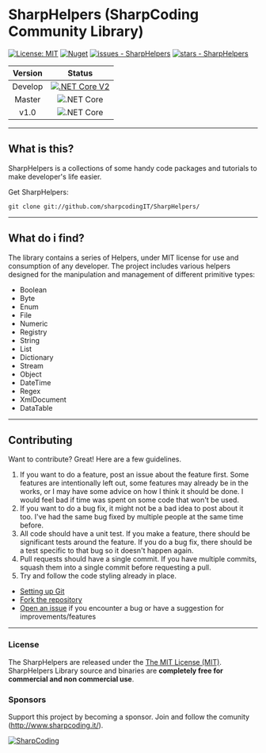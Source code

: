 # SharpHelpers (SharpCoding Community Library)

[![License: MIT](https://img.shields.io/badge/License-MIT-yellow.svg)](https://opensource.org/licenses/MIT)
[![Nuget](https://img.shields.io/nuget/v/SharpHelpers?style=plastic)](https://www.nuget.org/packages/SharpHelpers)
[![issues - SharpHelpers](https://img.shields.io/github/issues/sharpcode-it/SharpHelpers)](https://github.com/sharpcode-it/SharpHelpers/issues)
[![stars - SharpHelpers](https://img.shields.io/github/stars/sharpcode-it/SharpHelpers?style=social)](https://github.com/sharpcode-it/SharpHelpers)
 
|Version|Status|
|:-:|:-:|
|Develop|[![.NET Core V2](https://github.com/sharpcode-it/SharpHelpers/actions/workflows/wfnetcorev2.yaml/badge.svg?branch=develop)](https://github.com/sharpcode-it/SharpHelpers/actions/workflows/wfnetcorev2.yaml)|
|Master|![.NET Core](https://github.com/sharpcode-it/SharpHelpers/workflows/.NET%20Core/badge.svg?branch=master)|
|v1.0|![.NET Core](https://github.com/sharpcode-it/SharpHelpers/workflows/.NET%20Core/badge.svg?branch=v1.0)|

--------------------------------------
## What is this?

SharpHelpers is a collections of some handy code packages and tutorials to make developer's life easier.

Get SharpHelpers:

`git clone git://github.com/sharpcodingIT/SharpHelpers/`
	
--------------------------------------
## What do i find?

The library contains a series of Helpers, under MIT license for use and consumption of any developer.
The project includes various helpers designed for the manipulation and management of different primitive types:
- Boolean
- Byte
- Enum
- File
- Numeric
- Registry
- String
- List
- Dictionary
- Stream
- Object
- DateTime
- Regex
- XmlDocument
- DataTable
	
--------------------------------------
## Contributing

Want to contribute? Great! Here are a few guidelines.

1. If you want to do a feature, post an issue about the feature first. Some features are intentionally left out, some features may already be in the works, or I may have some advice on how I think it should be done. I would feel bad if time was spent on some code that won't be used.
2. If you want to do a bug fix, it might not be a bad idea to post about it too. I've had the same bug fixed by multiple people at the same time before.
3. All code should have a unit test. If you make a feature, there should be significant tests around the feature. If you do a bug fix, there should be a test specific to that bug so it doesn't happen again.
4. Pull requests should have a single commit. If you have multiple commits, squash them into a single commit before requesting a pull.
5. Try and follow the code styling already in place.

 * [Setting up Git](https://docs.github.com/en/get-started/getting-started-with-git/set-up-git)
 * [Fork the repository](https://docs.github.com/en/pull-requests/collaborating-with-pull-requests/working-with-forks/fork-a-repo)
 * [Open an issue](https://github.com/sharpcode-it/SharpHelpers/issues) if you encounter a bug or have a suggestion for improvements/features
 
--------------------------------------
### License

 The SharpHelpers are released under the [The MIT License (MIT)](LICENSE).
 SharpHelpers Library source and binaries are **completely free for commercial and non commercial use**.

### Sponsors

Support this project by becoming a sponsor. 
Join and follow the comunity (http://www.sharpcoding.it/).

[![SharpCoding](https://www.SharpCoding.it/SharpCoding.Theme/img/core-img/logo.png)](http://www.sharpcoding.it/)
